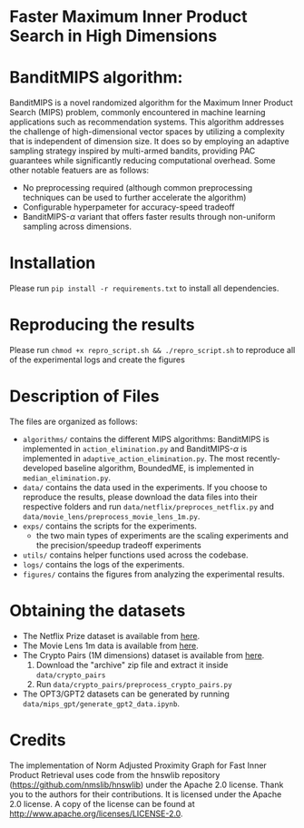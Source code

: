# Faster Maximum Inner Product Search in High Dimensions

# BanditMIPS algorithm:
BanditMIPS is a novel randomized algorithm for the Maximum Inner Product Search (MIPS) problem, commonly encountered in machine learning applications such as recommendation systems. This algorithm addresses the challenge of high-dimensional vector spaces by utilizing a complexity that is independent of dimension size. It does so by employing an adaptive sampling strategy inspired by multi-armed bandits, providing PAC guarantees while significantly reducing computational overhead. Some other notable featuers are as follows:
- No preprocessing required (although common preprocessing techniques can be used to further accelerate the algorithm)
- Configurable hyperpameter for accuracy-speed tradeoff
- BanditMIPS-$\alpha$ variant that offers faster results through non-uniform sampling across dimensions.

# Installation
Please run `pip install -r requirements.txt` to install all dependencies. 

# Reproducing the results
Please run `chmod +x repro_script.sh && ./repro_script.sh` to reproduce all of the experimental logs and create the figures

# Description of Files

The files are organized as follows:

- `algorithms/` contains the different MIPS algorithms: BanditMIPS is implemented in `action_elimination.py` and BanditMIPS-$\alpha$ is implemented in `adaptive_action_elimination.py`. The most recently-developed baseline algorithm, BoundedME, is implemented in `median_elimination.py`.
- `data/` contains the data used in the experiments. If you choose to reproduce the results, please download the data files into their respective folders and run `data/netflix/preproces_netflix.py` and `data/movie_lens/preprocess_movie_lens_1m.py`.
- `exps/` contains the scripts for the experiments.
  - the two main types of experiments are the scaling experiments and the precision/speedup tradeoff experiments
- `utils/` contains helper functions used across the codebase.
- `logs/` contains the logs of the experiments.
- `figures/` contains the figures from analyzing the experimental results.

# Obtaining the datasets

- The Netflix Prize dataset is available from [here](https://www.kaggle.com/datasets/netflix-inc/netflix-prize-data).
- The Movie Lens 1m data is available from [here](https://grouplens.org/datasets/movielens/1m/).
- The Crypto Pairs (1M dimensions) dataset is available from [here](https://www.kaggle.com/datasets/tencars/392-crypto-currency-pairs-at-minute-resolution).
  1. Download the "archive" zip file and extract it inside `data/crypto_pairs`
  2. Run `data/crypto_pairs/preprocess_crypto_pairs.py`
- The OPT3/GPT2 datasets can be generated by running `data/mips_gpt/generate_gpt2_data.ipynb`.

# Credits

The implementation of Norm Adjusted Proximity Graph for Fast Inner Product Retrieval uses code from the hnswlib repository (https://github.com/nmslib/hnswlib) under the Apache 
2.0 license. Thank you to the authors for their contributions. It is licensed under the Apache 2.0 license. A copy 
of the license can be found at http://www.apache.org/licenses/LICENSE-2.0.
